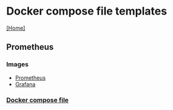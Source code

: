 # Docker compose file templates
[[Home]](/README.md)


## Prometheus

### Images
- [Prometheus](https://hub.docker.com/r/prom/prometheus)
- [Grafana](https://hub.docker.com/r/grafana/grafana)

### [Docker compose file](/Prometheus/docker-compose.yml)
